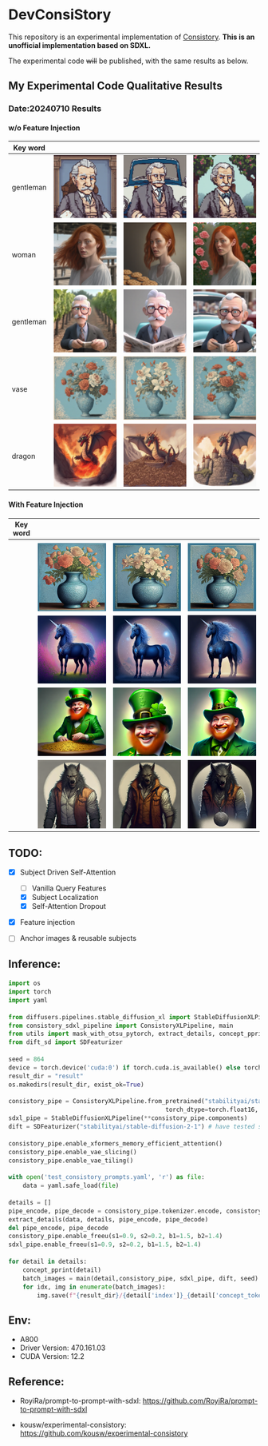 # DevConsiStory
This repository is an experimental implementation of [Consistory](https://arxiv.org/abs/2402.03286). **This is an unofficial implementation based on SDXL.**  


 The experimental code ~~will~~ be published,  with the same results as below.

## My Experimental Code Qualitative Results

### Date:20240710 Results

#### w/o Feature Injection

| Key word  |                                                              |                                                              |                                                              |
| --------- | ------------------------------------------------------------ | ------------------------------------------------------------ | ------------------------------------------------------------ |
| gentleman | ![](https://raw.githubusercontent.com/suchot/blog-pic-bed/master/202407101425099.png) | ![](https://raw.githubusercontent.com/suchot/blog-pic-bed/master/202407101425090.png) | ![](https://raw.githubusercontent.com/suchot/blog-pic-bed/master/202407101425075.png) |
| woman     | ![](https://raw.githubusercontent.com/suchot/blog-pic-bed/master/202407101425108.png) | ![](https://raw.githubusercontent.com/suchot/blog-pic-bed/master/202407101425115.png) | ![](https://raw.githubusercontent.com/suchot/blog-pic-bed/master/202407101425122.png) |
| gentleman | ![](https://raw.githubusercontent.com/suchot/blog-pic-bed/master/202407101424288.png) | ![](https://raw.githubusercontent.com/suchot/blog-pic-bed/master/202407101424281.png) | ![](https://raw.githubusercontent.com/suchot/blog-pic-bed/master/202407101424272.png) |
| vase      | ![](https://raw.githubusercontent.com/suchot/blog-pic-bed/master/202407101424296.png) | ![](https://raw.githubusercontent.com/suchot/blog-pic-bed/master/202407101424304.png) | ![](https://raw.githubusercontent.com/suchot/blog-pic-bed/master/202407101424311.png) |
| dragon    | ![](https://raw.githubusercontent.com/suchot/blog-pic-bed/master/202407101424331.png) | ![](https://raw.githubusercontent.com/suchot/blog-pic-bed/master/202407101424325.png) | ![](https://raw.githubusercontent.com/suchot/blog-pic-bed/master/202407101424318.png) |

#### With Feature Injection

| Key word |                                                              |                                                              |                                                              |
| :------: | ------------------------------------------------------------ | ------------------------------------------------------------ | ------------------------------------------------------------ |
|          |                                                              |                                                              |                                                              |
|          | ![122_vase_9_2_norm_mid_up_freeu_cfg5](https://raw.githubusercontent.com/suchot/blog-pic-bed/master/202407120935010.png) | ![122_vase_9_1_norm_mid_up_freeu_cfg5](https://raw.githubusercontent.com/suchot/blog-pic-bed/master/202407120936846.png) | ![122_vase_9_0_norm_mid_up_freeu_cfg5](https://raw.githubusercontent.com/suchot/blog-pic-bed/master/202407120937509.png) |
|          | ![94_unicorn_3_0_norm_mid_up_freeu_cfg5](https://raw.githubusercontent.com/suchot/blog-pic-bed/master/202407121000085.png) | ![94_unicorn_3_1_norm_mid_up_freeu_cfg5](https://raw.githubusercontent.com/suchot/blog-pic-bed/master/202407121000198.png) | ![94_unicorn_3_2_norm_mid_up_freeu_cfg5](https://raw.githubusercontent.com/suchot/blog-pic-bed/master/202407121000147.png) |
|          | ![102_leprechaun_-1_0_norm_mid_up_freeu_cfg5](https://raw.githubusercontent.com/suchot/blog-pic-bed/master/202407121001481.png) | ![102_leprechaun_-1_1_norm_mid_up_freeu_cfg5](https://raw.githubusercontent.com/suchot/blog-pic-bed/master/202407121001774.png) | ![102_leprechaun_-1_2_norm_mid_up_freeu_cfg5_](https://raw.githubusercontent.com/suchot/blog-pic-bed/master/202407121002145.png) |
|          | ![103_werewolf_2_0_norm_mid_up_freeu_cfg5_v5](https://raw.githubusercontent.com/suchot/blog-pic-bed/master/202407121006206.png) | ![103_werewolf_2_1_norm_mid_up_freeu_cfg5_v5](https://raw.githubusercontent.com/suchot/blog-pic-bed/master/202407121006787.png) | ![103_werewolf_2_2_norm_mid_up_freeu_cfg5_v5](https://raw.githubusercontent.com/suchot/blog-pic-bed/master/202407121006414.png) |

## TODO:

- [x] Subject Driven Self-Attention
  - [ ] Vanilla Query Features
  - [x] Subject Localization
  - [x] Self-Attention Dropout
- [x] Feature injection
- [ ] Anchor images & reusable subjects


## Inference:
```python
import os
import torch
import yaml

from diffusers.pipelines.stable_diffusion_xl import StableDiffusionXLPipeline
from consistory_sdxl_pipeline import ConsistoryXLPipeline, main
from utils import mask_with_otsu_pytorch, extract_details, concept_pprint
from dift_sd import SDFeaturizer

seed = 864
device = torch.device('cuda:0') if torch.cuda.is_available() else torch.device('cpu')
result_dir = "result"
os.makedirs(result_dir, exist_ok=True)

consistory_pipe = ConsistoryXLPipeline.from_pretrained("stabilityai/stable-diffusion-xl-base-1.0",
                                            torch_dtype=torch.float16, use_safetensors=True).to(device)
sdxl_pipe = StableDiffusionXLPipeline(**consistory_pipe.components)
dift = SDFeaturizer("stabilityai/stable-diffusion-2-1") # have tested sdxl, not well, have bugs

consistory_pipe.enable_xformers_memory_efficient_attention()
consistory_pipe.enable_vae_slicing()
consistory_pipe.enable_vae_tiling()

with open('test_consistory_prompts.yaml', 'r') as file:
    data = yaml.safe_load(file)

details = []
pipe_encode, pipe_decode = consistory_pipe.tokenizer.encode, consistory_pipe.tokenizer.decode
extract_details(data, details, pipe_encode, pipe_decode)
del pipe_encode, pipe_decode
consistory_pipe.enable_freeu(s1=0.9, s2=0.2, b1=1.5, b2=1.4)
sdxl_pipe.enable_freeu(s1=0.9, s2=0.2, b1=1.5, b2=1.4)

for detail in details:
    concept_pprint(detail)
    batch_images = main(detail,consistory_pipe, sdxl_pipe, dift, seed)
    for idx, img in enumerate(batch_images):
        img.save(f"{result_dir}/{detail['index']}_{detail['concept_token']}_{detail['token_positions']}_{idx}.png")
```

## Env: 
  * A800
  * Driver Version: 470.161.03   
  * CUDA Version: 12.2

## Reference:

* RoyiRa/prompt-to-prompt-with-sdxl: https://github.com/RoyiRa/prompt-to-prompt-with-sdxl 


* kousw/experimental-consistory: https://github.com/kousw/experimental-consistory


